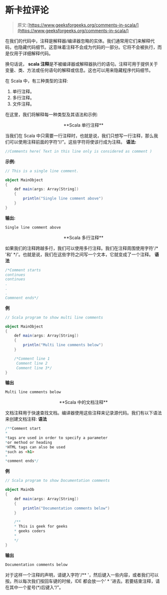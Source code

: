 # 斯卡拉评论

> 原文:[https://www.geeksforgeeks.org/comments-in-scala/](https://www.geeksforgeeks.org/comments-in-scala/)

在我们的代码中，注释是解释器/编译器忽略的实体。我们通常用它们来解释代码，也隐藏代码细节。这意味着注释不会成为代码的一部分。它将不会被执行，而是仅用于详细解释代码。

换句话说， **scala 注释**是不被编译器或解释器执行的语句。注释可用于提供关于变量、类、方法或任何语句的解释或信息。这也可以用来隐藏程序代码细节。

在 Scala 中，有三种类型的注释:

1.  单行注释。
2.  多行注释。
3.  文件注释。

在这里，我们将解释每一种类型及其语法和示例:

<center>**Scala 单行注释**</center>

当我们在 Scala 中只需要一行注释时，也就是说，我们只想写一行注释，那么我们可以使用注释前面的字符“//”。这些字符将使该行成为注释。
**语法:**

```scala
//Comments here( Text in this line only is considered as comment )

```

**示例:**

```scala
// This is a single line comment.

object MainObject 
{ 
    def main(args: Array[String]) 
    { 
        println("Single line comment above") 
    } 
} 
```

**输出:**

```scala
Single line comment above
```

<center>**Scala 多行注释**</center>

如果我们的注释跨越多行，我们可以使用多行注释。我们在注释周围使用字符'/* '和' */'。也就是说，我们在这些字符之间写一个文本，它就变成了一个注释。
**语法**

```scala
/*Comment starts
continues
continues
.
.
.
Commnent ends*/

```

**例**

```scala
// Scala program to show multi line comments 

object MainObject 
{ 
    def main(args: Array[String]) 
    { 
        println("Multi line comments below")     
    } 

    /*Comment line 1 
     Comment line 2 
     Comment line 3*/
} 
```

**输出**

```scala
Multi line comments below
```

<center>**Scala 中的文档注释**</center>

文档注释用于快速查找文档。编译器使用这些注释来记录源代码。我们有以下语法来创建文档注释:
**语法**

```scala
/**Comment start
*
*tags are used in order to specify a parameter
*or method or heading
*HTML tags can also be used 
*such as <h1>
*
*comment ends*/

```

**例**

```scala
// Scala program to show Documentation comments

object MainOb 
{ 
    def main(args: Array[String])   
    { 
        println("Documentation comments below")     
    } 

    /** 
    * This is geek for geeks 
    * geeks coders
    * 
    */
}
```

**输出**

```scala
Documentation comments below
```

对于这样一个注释的声明，请键入字符'/** '，然后键入一些内容，或者我们可以按。所以每次我们按回车键的时候，IDE 都会放一个' * '进去。若要结束注释，请在其中一个星号(*)后键入“/”。
